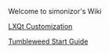 Welcome to simonizor's Wiki

[LXQt Customization](https://github.com/simoniz0r/lxqt-customization-guide/wiki/Customizing-LXQt)

[Tumbleweed Start Guide](https://github.com/simoniz0r/lxqt-customization-guide/wiki/Tumbleweed)
